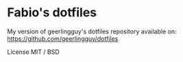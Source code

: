 # Fabio's dotfiles

My version of geerlingguy's dotfiles repository available on:
https://github.com/geerlingguy/dotfiles

License
MIT / BSD


